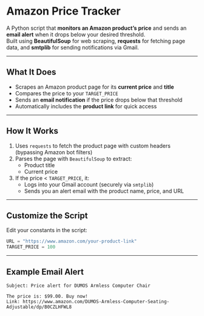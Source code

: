 # Amazon Price Tracker

A Python script that **monitors an Amazon product’s price** and sends an **email alert** when it drops below your desired threshold.  
Built using **BeautifulSoup** for web scraping, **requests** for fetching page data, and **smtplib** for sending notifications via Gmail.

---

## What It Does
- Scrapes an Amazon product page for its **current price** and **title**
- Compares the price to your `TARGET_PRICE`
- Sends an **email notification** if the price drops below that threshold
- Automatically includes the **product link** for quick access

---

## How It Works
1. Uses `requests` to fetch the product page with custom headers (bypassing Amazon bot filters)  
2. Parses the page with `BeautifulSoup` to extract:
   - Product title
   - Current price  
3. If the price < `TARGET_PRICE`, it:
   - Logs into your Gmail account (securely via `smtplib`)
   - Sends you an alert email with the product name, price, and URL  

---

## Customize the Script
Edit your constants in the script:
```python
URL = "https://www.amazon.com/your-product-link"
TARGET_PRICE = 100
```
---

## Example Email Alert
```
Subject: Price alert for DUMOS Armless Computer Chair

The price is: $99.00. Buy now!
Link: https://www.amazon.com/DUMOS-Armless-Computer-Seating-Adjustable/dp/B0CZLHFWL8
```

